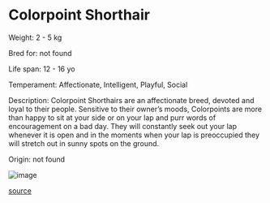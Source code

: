 # Colorpoint Shorthair

Weight: 2 - 5 kg

Bred for: not found 

Life span: 12 - 16 yo

Temperament: Affectionate, Intelligent, Playful, Social

Description: Colorpoint Shorthairs are an affectionate breed, devoted and loyal to their people. Sensitive to their owner’s moods, Colorpoints are more than happy to sit at your side or on your lap and purr words of encouragement on a bad day. They will constantly seek out your lap whenever it is open and in the moments when your lap is preoccupied they will stretch out in sunny spots on the ground.

Origin: not found

![image](https://cdn2.thecatapi.com/images/oSpqGyUDS.jpg)

[source](https://api.thecatapi.com/v1/breeds/csho)

